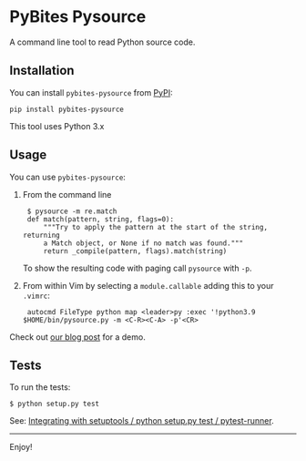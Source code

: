 # PyBites Pysource

A command line tool to read Python source code.

## Installation

You can install `pybites-pysource` from [PyPI](https://pypi.org/project/pybites-pysource/):

    pip install pybites-pysource

This tool uses Python 3.x

## Usage

You can use `pybites-pysource`:

1. From the command line

		$ pysource -m re.match
		def match(pattern, string, flags=0):
			"""Try to apply the pattern at the start of the string, returning
			a Match object, or None if no match was found."""
			return _compile(pattern, flags).match(string)

	To show the resulting code with paging call `pysource` with `-p`.

2. From within Vim by selecting a `module.callable` adding this to your `.vimrc`:

		autocmd FileType python map <leader>py :exec '!python3.9 $HOME/bin/pysource.py -m <C-R><C-A> -p'<CR>

Check out [our blog post](https://pybit.es/get-python-source.html) for a demo.

## Tests

To run the tests:

	$ python setup.py test

See: [Integrating with setuptools / python setup.py test / pytest-runner](https://docs.pytest.org/en/3.0.2/goodpractices.html#integrating-with-setuptools-python-setup-py-test-pytest-runner).

---

Enjoy!
